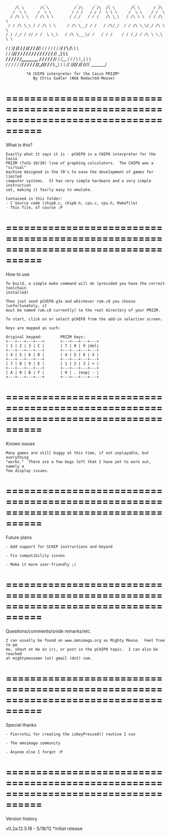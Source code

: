          _           _             _       _     _          _          _          
        /\ \       /\ \           / /\    / /\  /\ \       /\ \      / /\         
       /  \ \     /  \ \         / / /   / / /  \ \ \     /  \ \    / /  \        
      / /\ \ \   / /\ \ \       / /_/   / / /   /\ \_\   / /\ \ \  / / /\ \       
     / / /\ \_\ / / /\ \ \     / /\ \__/ / /   / /\/_/  / / /\ \_\/_/ /\ \ \      
    / / /_/ / // / /  \ \_\   / /\ \___\/ /   / / /    / / /_/ / /\ \ \_\ \ \     
   / / /__\/ // / /    \/_/  / / /\/___/ /   / / /    / / /__\/ /  \ \/__\ \ \    
  / / /_____// / /          / / /   / / /   / / /    / / /_____/    \_____\ \ \   
 / / /      / / /________  / / /   / / /___/ / /__  / / /            \ \ \_\ \ \  
/ / /      / / /_________\/ / /   / / //\__\/_/___\/ / /              \ \___\ \ \ 
\/_/       \/____________/\/_/    \/_/ \/_________/\/_/                \_______\/ 


		     *A CHIP8 interpreter for the Casio PRIZM*
			    By Chris Sadler (AKA Redacted-Moose)

====================================================================================
====================================================================================
What is this?

	Exactly what it says it is - pCHIP8 is a CHIP8 interpreter for the Casio
	PRIZM (fxCG-10/20) line of graphing calculators.  The CHIP8 was a "virtual"
	machine designed in the 70's to ease the development of games for limited
	computer systems.  It has very simple hardware and a very simple instruction
	set, making it fairly easy to emulate.
	
	Contained in this folder:
	- C Source code (chip8.c, chip8.h, cpu.c, cpu.h, Makefile)
	- This file, of course :P

====================================================================================
====================================================================================
How to use

	To build, a simple make command will do (provided you have the correct toolchain
	installed)

	Then just send pCHIP8.g3a and whichever rom.c8 you choose (unfortunately, it
	must be named rom.c8 currently) to the root directory of your PRIZM.

	To start, click on or select pCHIP8 from the add-in selection screen.

	Keys are mapped as such:

	Original keypad:		PRIZM keys:
	+---+---+---+---+		+---+---+---+---+
	| 1 | 2 | 3 | C |		| 7 | 8 | 9 |del|
	+---+---+---+---+		+---+---+---+---+
	| 4 | 5 | 6 | D |		| 4 | 5 | 6 | X |
	+---+---+---+---+		+---+---+---+---+
	| 7 | 8 | 9 | E |		| 1 | 2 | 3 | + |
	+---+---+---+---+		+---+---+---+---+
	| A | 0 | B | F |		| 0 | . |exp| - | 
	+---+---+---+---+		+---+---+---+---+

====================================================================================
====================================================================================
Known issues

	Many games are still buggy at this time, if not unplayable, but everything
	"works."  There are a few bugs left that I have yet to work out, namely a
	few display issues.
	
====================================================================================
====================================================================================
Future plans

	- Add support for SCHIP instructions and beyond
	
	- Fix compatibility issues
	
	- Make it more user-friendly ;)

====================================================================================
====================================================================================
Questions/comments/snide remarks/etc.
	
	I can usually be found on www.omnimaga.org as Mighty Moose.  Feel free to pm
	me, shout at me on irc, or post in the pCHIP8 topic.  I can also be reached
	at mightymoosemn (at) gmail (dot) com.

====================================================================================
====================================================================================
Special thanks
	
	- PierrotLL for creating the isKeyPressed() routine I use

	- The omnimaga community
	
	- Anyone else I forgot :P

====================================================================================
====================================================================================
Version history

v0.2a.12.5.18 - 5/18/12
*initial release